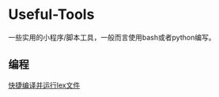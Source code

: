 # Useful-Tools
一些实用的小程序/脚本工具，一般而言使用bash或者python编写。

## 编程

[快捷编译并运行lex文件](Coding/flex/Run_flex_file.md)